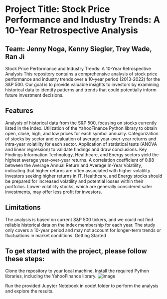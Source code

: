 # Project Title: Stock Price Performance and Industry Trends: A 10-Year Retrospective Analysis

## Team: Jenny Noga, Kenny Siegler, Trey Wade, Ran Ji

Stock Price Performance and Industry Trends: A 10-Year Retrospective Analysis
This repository contains a comprehensive analysis of stock price performance and industry trends over a 10-year period (2013-2022) for the S&P 500. Our goal is to provide valuable insights to investors by examining historical data to identify patterns and trends that could potentially inform future investment decisions.

## Features
Analysis of historical data from the S&P 500, focusing on stocks currently listed in the index.
Utilization of the YahooFinance Python library to obtain open, close, high, and low prices for each symbol annually.
Categorization of stocks by sector and evaluation of average year-over-year returns and intra-year volatility for each sector.
Application of statistical tests (ANOVA and linear regression) to validate findings and draw conclusions.
Key Findings
Information Technology, Healthcare, and Energy sectors yield the highest average year-over-year returns.
A correlation coefficient of 0.88 between the Average Annual Return and Average In-Year Volatility, indicating that higher returns are often associated with higher volatility.
Investors seeking higher returns in IT, Healthcare, and Energy stocks should be prepared for increased volatility and potential losses within their portfolios.
Lower-volatility stocks, which are generally considered safer investments, may offer less profit for investors.

## Limitations
The analysis is based on current S&P 500 tickers, and we could not find reliable historical data on the index membership for each year.
The study only covers a 10-year period and may not account for longer-term trends or fluctuations in market conditions.
Getting Started

## To get started with the project, please follow these steps:

Clone the repository to your local machine.
Install the required Python libraries, including the YahooFinance library.
![image](https://user-images.githubusercontent.com/123340434/236364675-97f36dfb-69f6-467a-8a45-82f88405396f.png)

Run the provided Jupyter Notebook in code\ folder to perform the analysis and explore the results.

